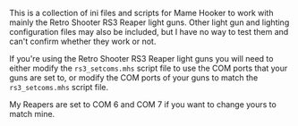 This is a collection of ini files and scripts for Mame Hooker to work with mainly the Retro Shooter RS3 Reaper light guns. Other light gun and lighting configuration files may also be included, but I have no way to test them and can't confirm whether they work or not.

If you're using the Retro Shooter RS3 Reaper light guns you will need to either modify the `rs3_setcoms.mhs` script file to use the COM ports that your guns are set to, or modify the COM ports of your guns to match the `rs3_setcoms.mhs` script file.

My Reapers are set to COM 6 and COM 7 if you want to change yours to match mine.
